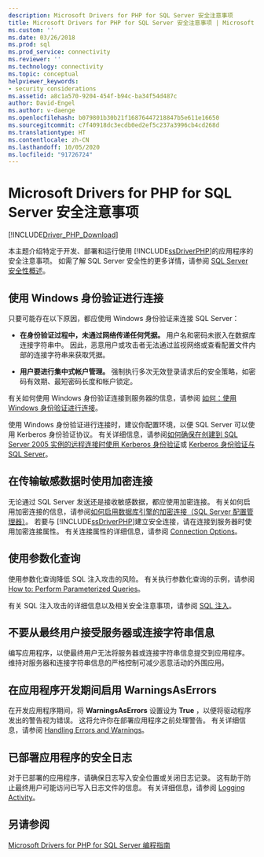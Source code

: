 ```yaml
---
description: Microsoft Drivers for PHP for SQL Server 安全注意事项
title: Microsoft Drivers for PHP for SQL Server 安全注意事项 | Microsoft Docs
ms.custom: ''
ms.date: 03/26/2018
ms.prod: sql
ms.prod_service: connectivity
ms.reviewer: ''
ms.technology: connectivity
ms.topic: conceptual
helpviewer_keywords:
- security considerations
ms.assetid: a8c1a570-9204-454f-b94c-ba34f54d487c
author: David-Engel
ms.author: v-daenge
ms.openlocfilehash: b079801b30b21f16876447218847b5e611e16650
ms.sourcegitcommit: c7f40918dc3ecdb0ed2ef5c237a3996cb4cd268d
ms.translationtype: HT
ms.contentlocale: zh-CN
ms.lasthandoff: 10/05/2020
ms.locfileid: "91726724"
---
```

# <a name="security-considerations-for-the-microsoft-drivers-for-php-for-sql-server"></a>Microsoft Drivers for PHP for SQL Server 安全注意事项
[!INCLUDE[Driver_PHP_Download](../../includes/driver_php_download.md)]

本主题介绍特定于开发、部署和运行使用 [!INCLUDE[ssDriverPHP](../../includes/ssdriverphp_md.md)]的应用程序的安全注意事项。 如需了解 SQL Server 安全性的更多详情，请参阅 [SQL Server 安全性概述](/dotnet/framework/data/adonet/sql/overview-of-sql-server-security)。  
  
## <a name="connect-using-windows-authentication"></a>使用 Windows 身份验证进行连接  
只要可能存在以下原因，都应使用 Windows 身份验证来连接 SQL Server：  
  
-   **在身份验证过程中，未通过网络传递任何凭据。** 用户名和密码未嵌入在数据库连接字符串中。 因此，恶意用户或攻击者无法通过监视网络或查看配置文件内部的连接字符串来获取凭据。  
  
-   **用户要进行集中式帐户管理。** 强制执行多次无效登录请求后的安全策略，如密码有效期、最短密码长度和帐户锁定。  
  
有关如何使用 Windows 身份验证连接到服务器的信息，请参阅 [如何：使用 Windows 身份验证进行连接](../../connect/php/how-to-connect-using-windows-authentication.md)。  
  
使用 Windows 身份验证进行连接时，建议你配置环境，以便 SQL Server 可以使用 Kerberos 身份验证协议。 有关详细信息，请参阅[如何确保在创建到 SQL Server 2005 实例的远程连接时使用 Kerberos 身份验证](https://support.microsoft.com/en-ca/help/909801/how-to-make-sure-that-you-are-using-kerberos-authentication-when-you-c)或 [Kerberos 身份验证与 SQL Server](/previous-versions/sql/sql-server-2008-r2/cc280744(v=sql.105))。  
  
## <a name="use-encrypted-connections-when-transferring-sensitive-data"></a>在传输敏感数据时使用加密连接  
无论通过 SQL Server 发送还是接收敏感数据，都应使用加密连接。 有关如何启用加密连接的信息，请参阅[如何启用数据库引擎的加密连接（SQL Server 配置管理器）](../../database-engine/configure-windows/enable-encrypted-connections-to-the-database-engine.md)。 若要与 [!INCLUDE[ssDriverPHP](../../includes/ssdriverphp_md.md)]建立安全连接，请在连接到服务器时使用加密连接属性。 有关连接属性的详细信息，请参阅 [Connection Options](../../connect/php/connection-options.md)。  
  
## <a name="use-parameterized-queries"></a>使用参数化查询  
使用参数化查询降低 SQL 注入攻击的风险。 有关执行参数化查询的示例，请参阅 [How to: Perform Parameterized Queries](../../connect/php/how-to-perform-parameterized-queries.md)。  
  
有关 SQL 注入攻击的详细信息以及相关安全注意事项，请参阅 [SQL 注入](/previous-versions/sql/sql-server-2008-r2/ms161953(v=sql.105))。  
  
## <a name="do-not-accept-server-or-connection-string-information-from-end-users"></a>不要从最终用户接受服务器或连接字符串信息  
编写应用程序，以使最终用户无法将服务器或连接字符串信息提交到应用程序。 维持对服务器和连接字符串信息的严格控制可减少恶意活动的外围应用。  
  
## <a name="turn-warningsaserrors-on-during-application-development"></a>在应用程序开发期间启用 WarningsAsErrors  
在开发应用程序期间，将 **WarningsAsErrors** 设置设为 **True** ，以便将驱动程序发出的警告视为错误。 这将允许你在部署应用程序之前处理警告。 有关详细信息，请参阅 [Handling Errors and Warnings](../../connect/php/handling-errors-and-warnings.md)。  
  
## <a name="secure-logs-for-deployed-application"></a>已部署应用程序的安全日志  
对于已部署的应用程序，请确保日志写入安全位置或关闭日志记录。 这有助于防止最终用户可能访问已写入日志文件的信息。 有关详细信息，请参阅 [Logging Activity](../../connect/php/logging-activity.md)。  
  
## <a name="see-also"></a>另请参阅  
[Microsoft Drivers for PHP for SQL Server 编程指南](../../connect/php/programming-guide-for-php-sql-driver.md)
